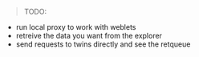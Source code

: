 > TODO: 
- run local proxy to work with weblets
- retreive the data you want from the explorer
- send requests to twins directly and see the retqueue